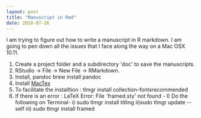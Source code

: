 ```yaml
---
layout: post
title: "Manuscript in Rmd"
date: 2018-07-26
---
```

I am trying to figure out how to write a manuscript in R markdown. I am going to pen down all the issues that I face along the way on a Mac OSX 10.11.
1. Create a project folder and a subdirectory 'doc' to save the manuscripts.
2. RStudio -> File -> New File -> RMarkdown. 
3. Install, pandoc brew install pandoc
4. Install <a href="http://www.tug.org/mactex/morepackages.html">MacTex</a>
5. To facilitate the installtion : tlmgr install collection-fontsrecommended
6. If there is an error : LaTeX Error: File `framed.sty' not found - 
I) Do the following on Terminal- 
i) sudo tlmgr install titling
ii)sudo tlmgr update --self
iii) sudo tlmgr install framed

